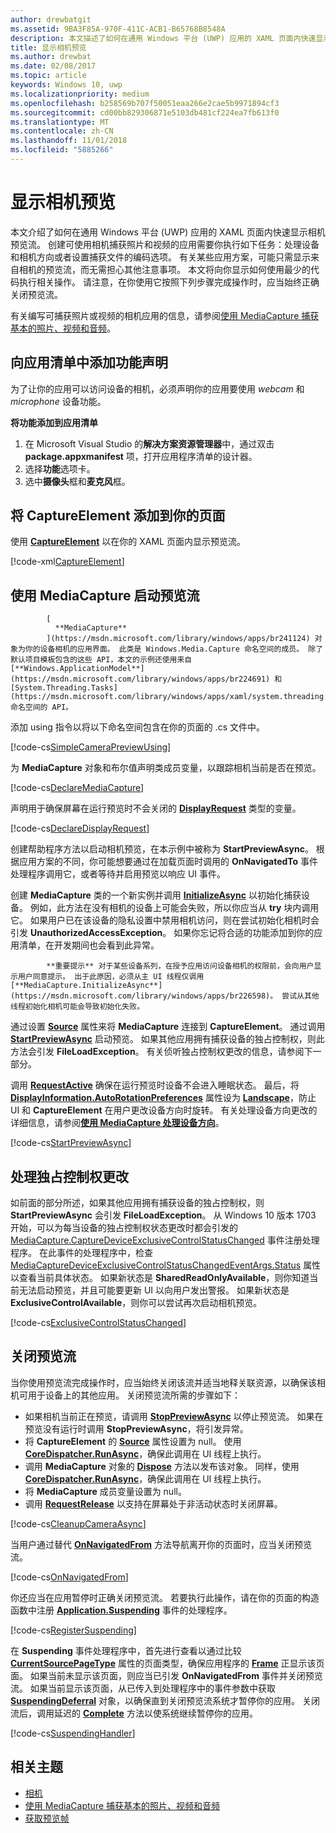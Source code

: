 ```yaml
---
author: drewbatgit
ms.assetid: 9BA3F85A-970F-411C-ACB1-B65768B8548A
description: 本文描述了如何在通用 Windows 平台 (UWP) 应用的 XAML 页面内快速显示相机预览流。
title: 显示相机预览
ms.author: drewbat
ms.date: 02/08/2017
ms.topic: article
keywords: Windows 10, uwp
ms.localizationpriority: medium
ms.openlocfilehash: b258569b707f50051eaa266e2cae5b9971894cf3
ms.sourcegitcommit: cd00bb829306871e5103db481cf224ea7fb613f0
ms.translationtype: MT
ms.contentlocale: zh-CN
ms.lasthandoff: 11/01/2018
ms.locfileid: "5885266"
---
```

# <a name="display-the-camera-preview"></a>显示相机预览


本文介绍了如何在通用 Windows 平台 (UWP) 应用的 XAML 页面内快速显示相机预览流。 创建可使用相机捕获照片和视频的应用需要你执行如下任务：处理设备和相机方向或者设置捕获文件的编码选项。 有关某些应用方案，可能只需显示来自相机的预览流，而无需担心其他注意事项。 本文将向你显示如何使用最少的代码执行相关操作。 请注意，在你使用它按照下列步骤完成操作时，应当始终正确关闭预览流。

有关编写可捕获照片或视频的相机应用的信息，请参阅[使用 MediaCapture 捕获基本的照片、视频和音频](basic-photo-video-and-audio-capture-with-MediaCapture.md)。

## <a name="add-capability-declarations-to-the-app-manifest"></a>向应用清单中添加功能声明

为了让你的应用可以访问设备的相机，必须声明你的应用要使用 *webcam* 和 *microphone* 设备功能。 

**将功能添加到应用清单**

1.  在 Microsoft Visual Studio 的**解决方案资源管理器**中，通过双击 **package.appxmanifest** 项，打开应用程序清单的设计器。
2.  选择**功能**选项卡。
3.  选中**摄像头**框和**麦克风**框。

## <a name="add-a-captureelement-to-your-page"></a>将 CaptureElement 添加到你的页面

使用 [**CaptureElement**](https://msdn.microsoft.com/library/windows/apps/br209278) 以在你的 XAML 页面内显示预览流。

[!code-xml[CaptureElement](./code/SimpleCameraPreview_Win10/cs/MainPage.xaml#SnippetCaptureElement)]



## <a name="use-mediacapture-to-start-the-preview-stream"></a>使用 MediaCapture 启动预览流


            [
              **MediaCapture**
            ](https://msdn.microsoft.com/library/windows/apps/br241124) 对象为你的设备相机的应用界面。 此类是 Windows.Media.Capture 命名空间的成员。 除了默认项目模板包含的这些 API，本文的示例还使用来自 [**Windows.ApplicationModel**](https://msdn.microsoft.com/library/windows/apps/br224691) 和 [System.Threading.Tasks](https://msdn.microsoft.com/library/windows/apps/xaml/system.threading.tasks.aspx) 命名空间的 API。

添加 using 指令以将以下命名空间包含在你的页面的 .cs 文件中。

[!code-cs[SimpleCameraPreviewUsing](./code/SimpleCameraPreview_Win10/cs/MainPage.xaml.cs#SnippetSimpleCameraPreviewUsing)]

为 **MediaCapture** 对象和布尔值声明类成员变量，以跟踪相机当前是否在预览。 

[!code-cs[DeclareMediaCapture](./code/SimpleCameraPreview_Win10/cs/MainPage.xaml.cs#SnippetDeclareMediaCapture)]

声明用于确保屏幕在运行预览时不会关闭的 [**DisplayRequest**](https://msdn.microsoft.com/library/windows/apps/Windows.System.Display.DisplayRequest) 类型的变量。

[!code-cs[DeclareDisplayRequest](./code/SimpleCameraPreview_Win10/cs/MainPage.xaml.cs#SnippetDeclareDisplayRequest)]

创建帮助程序方法以启动相机预览，在本示例中被称为 **StartPreviewAsync**。 根据应用方案的不同，你可能想要通过在加载页面时调用的 **OnNavigatedTo** 事件处理程序调用它，或者等待并启用预览以响应 UI 事件。

创建 **MediaCapture** 类的一个新实例并调用 [**InitializeAsync**](https://msdn.microsoft.com/library/windows/apps/br226598) 以初始化捕获设备。 例如，此方法在没有相机的设备上可能会失败，所以你应当从 **try** 块内调用它。 如果用户已在该设备的隐私设置中禁用相机访问，则在尝试初始化相机时会引发 **UnauthorizedAccessException**。 如果你忘记将合适的功能添加到你的应用清单，在开发期间也会看到此异常。


            **重要提示** 对于某些设备系列，在授予应用访问设备相机的权限前，会向用户显示用户同意提示。 出于此原因，必须从主 UI 线程仅调用 [**MediaCapture.InitializeAsync**](https://msdn.microsoft.com/library/windows/apps/br226598)。 尝试从其他线程初始化相机可能会导致初始化失败。

通过设置 [**Source**](https://msdn.microsoft.com/library/windows/apps/br209280) 属性来将 **MediaCapture** 连接到 **CaptureElement**。 通过调用 [**StartPreviewAsync**](https://msdn.microsoft.com/library/windows/apps/br226613) 启动预览。 如果其他应用拥有捕获设备的独占控制权，则此方法会引发 **FileLoadException**。 有关侦听独占控制权更改的信息，请参阅下一部分。

调用 [**RequestActive**](https://msdn.microsoft.com/library/windows/apps/Windows.System.Display.DisplayRequest.RequestActive) 确保在运行预览时设备不会进入睡眠状态。 最后，将 [**DisplayInformation.AutoRotationPreferences**](https://msdn.microsoft.com/library/windows/apps/Windows.Graphics.Display.DisplayInformation.AutoRotationPreferences) 属性设为 [**Landscape**](https://msdn.microsoft.com/library/windows/apps/Windows.Graphics.Display.DisplayOrientations)，防止 UI 和 **CaptureElement** 在用户更改设备方向时旋转。 有关处理设备方向更改的详细信息，请参阅[**使用 MediaCapture 处理设备方向**](handle-device-orientation-with-mediacapture.md)。  

[!code-cs[StartPreviewAsync](./code/SimpleCameraPreview_Win10/cs/MainPage.xaml.cs#SnippetStartPreviewAsync)]

## <a name="handle-changes-in-exclusive-control"></a>处理独占控制权更改
如前面的部分所述，如果其他应用拥有捕获设备的独占控制权，则 **StartPreviewAsync** 会引发 **FileLoadException**。 从 Windows 10 版本 1703 开始，可以为每当设备的独占控制权状态更改时都会引发的 [MediaCapture.CaptureDeviceExclusiveControlStatusChanged](https://docs.microsoft.com/uwp/api/Windows.Media.Capture.MediaCapture.CaptureDeviceExclusiveControlStatusChanged) 事件注册处理程序。 在此事件的处理程序中，检查 [MediaCaptureDeviceExclusiveControlStatusChangedEventArgs.Status](https://docs.microsoft.com/uwp/api/windows.media.capture.mediacapturedeviceexclusivecontrolstatuschangedeventargs.Status) 属性以查看当前具体状态。 如果新状态是 **SharedReadOnlyAvailable**，则你知道当前无法启动预览，并且可能要更新 UI 以向用户发出警报。 如果新状态是 **ExclusiveControlAvailable**，则你可以尝试再次启动相机预览。

[!code-cs[ExclusiveControlStatusChanged](./code/SimpleCameraPreview_Win10/cs/MainPage.xaml.cs#SnippetExclusiveControlStatusChanged)]

## <a name="shut-down-the-preview-stream"></a>关闭预览流

当你使用预览流完成操作时，应当始终关闭该流并适当地释关联资源，以确保该相机可用于设备上的其他应用。 关闭预览流所需的步骤如下：

-   如果相机当前正在预览，请调用 [**StopPreviewAsync**](https://msdn.microsoft.com/library/windows/apps/br226622) 以停止预览流。 如果在预览没有运行时调用 **StopPreviewAsync**，将引发异常。
-   将 **CaptureElement** 的 [**Source**](https://msdn.microsoft.com/library/windows/apps/br209280) 属性设置为 null。 使用 [**CoreDispatcher.RunAsync**](https://msdn.microsoft.com/library/windows/apps/windows.ui.core.coredispatcher.runasync.aspx)，确保此调用在 UI 线程上执行。
-   调用 **MediaCapture** 对象的 [**Dispose**](https://msdn.microsoft.com/library/windows/apps/dn278858) 方法以发布该对象。 同样，使用 [**CoreDispatcher.RunAsync**](https://msdn.microsoft.com/library/windows/apps/windows.ui.core.coredispatcher.runasync.aspx)，确保此调用在 UI 线程上执行。
-   将 **MediaCapture** 成员变量设置为 null。
-   调用 [**RequestRelease**](https://msdn.microsoft.com/library/windows/apps/Windows.System.Display.DisplayRequest.RequestRelease) 以支持在屏幕处于非活动状态时关闭屏幕。

[!code-cs[CleanupCameraAsync](./code/SimpleCameraPreview_Win10/cs/MainPage.xaml.cs#SnippetCleanupCameraAsync)]

当用户通过替代 [**OnNavigatedFrom**](https://msdn.microsoft.com/library/windows/apps/br227507) 方法导航离开你的页面时，应当关闭预览流。

[!code-cs[OnNavigatedFrom](./code/SimpleCameraPreview_Win10/cs/MainPage.xaml.cs#SnippetOnNavigatedFrom)]

你还应当在应用暂停时正确关闭预览流。 若要执行此操作，请在你的页面的构造函数中注册 [**Application.Suspending**](https://msdn.microsoft.com/library/windows/apps/br205860) 事件的处理程序。

[!code-cs[RegisterSuspending](./code/SimpleCameraPreview_Win10/cs/MainPage.xaml.cs#SnippetRegisterSuspending)]

在 **Suspending** 事件处理程序中，首先进行查看以通过比较 [**CurrentSourcePageType**](https://msdn.microsoft.com/library/windows/apps/hh702390) 属性的页面类型，确保应用程序的 [**Frame**](https://msdn.microsoft.com/library/windows/apps/br242682) 正显示该页面。 如果当前未显示该页面，则应当已引发 **OnNavigatedFrom** 事件并关闭预览流。 如果当前显示该页面，从已传入到处理程序中的事件参数中获取 [**SuspendingDeferral**](https://msdn.microsoft.com/library/windows/apps/br224684) 对象，以确保直到关闭预览流系统才暂停你的应用。 关闭流后，调用延迟的 [**Complete**](https://msdn.microsoft.com/library/windows/apps/br224685) 方法以使系统继续暂停你的应用。

[!code-cs[SuspendingHandler](./code/SimpleCameraPreview_Win10/cs/MainPage.xaml.cs#SnippetSuspendingHandler)]


## <a name="related-topics"></a>相关主题

* [相机](camera.md)
* [使用 MediaCapture 捕获基本的照片、视频和音频](basic-photo-video-and-audio-capture-with-MediaCapture.md)
* [获取预览帧](get-a-preview-frame.md)
